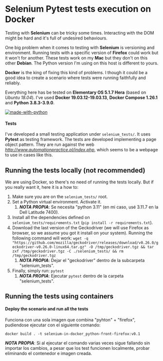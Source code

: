 # Selenium Pytest tests execution on Docker
Testing with **Selenium** can be tricky some times. Interacting with the DOM might be hard and it's full of undesired
behaviours.

One big problem when it comes to testing with **Selenium** is versioning and environment. Running tests with a specific
version of **Firefox** could work but it won't for another. These tests work on my **Mac** but they don't on this other **Debian**. The Python version I'm using on this host is different to yours.

**Docker** is the king of fixing this kind of problems. I though it could be a good idea to create a scenario where
tests were running faithfully and reliably.

Everything here has be tested on **Elementary OS 5.1.7 Hera** (based on _Ubuntu 18.04_). I've used
**Docker 19.03.12-19.03.13**, **Docker Compose 1.26.1** and **Python 3.8.3-3.9.0**.

[![made-with-python](https://img.shields.io/badge/Made%20with-Python-1f425f.svg)](https://www.python.org/)

#### Tests
I've developed a small testing application under `selenium_tests/`. It uses **Pytest** as testing framework.
The tests are developed implementing a page object pattern.
They are run against the web _http://www.automationpractice.pl/index.php_, which seems to be a webpage to use in cases like this.

## Running the tests locally (not recommended)
We are using Docker, so there's no need of running the tests locally. But if you really want it, here it is a how to:

1) Make sure you are on the `selenium_tests/` root.
2) Set a Python virtual environment. Activate it.
   1) _**NOTA PROPIA**_: Se necesita "python 3.11" (en mi caso, usé 3.11.7 en la Dell Latitude 7400). 
3) Install all the dependencies defined on `selenium_tests/requirements.txt` (`pip install -r requirements.txt`).
4) Download the last version of the Geckodriver (we will use Firefox as browser, so we assume you got it install on your system).
Running the following command will work:
`
wget -q "https://github.com/mozilla/geckodriver/releases/download/v0.26.0/geckodriver-v0.26.0-linux64.tar.gz" -O /tmp/geckodriver.tgz && tar zxf /tmp/geckodriver.tgz -C ./selenium_tests/ && rm /tmp/geckodriver.tgz
`
   1) _**NOTA PROPIA**_: Dejar el "geckodriver" dentro de la subcarpeta "selenium_tests". 
5) Finally, simply run: `pytest`
   1) _**NOTA PROPIA**_: Ejecutar `pytest` dentro de la carpeta "selenium_tests".

## Running the tests using containers
#### Deploy the scenario and run all the tests
Funciona con una sola imagen que combina "pyhton" + "firefox", pudiendose ejecutar con el siguiente comando:
```
docker build . -t selenium-in-docker_python-front-firefox:v0.1
```
_**NOTA PROPIA**_: Si al ejecutar el comando varias veces sigue fallando sin importar los cambios, a pesar que los test funcionen localmente,
probar eliminando el contenedor e imagen creada.